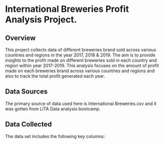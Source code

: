 # International Breweries Profit Analysis Project.

## Overview
This project collects data of different breweries brand sold across various countries and regions in the year 2017, 2018 & 2019. The aim is to provide insights to the profit made on different breweries sold in each country and region within year 2017-2019. This analysis focuses on the amount of profit made on each breweries brand across various countries and regions and also to track the total profit generated each year.

## Data Sources 
The primary source of data used here is International Breweries.csv and it was gotten from LITA Data analysis bootcamp.

## Data Collected 
The data set includes the following key columns:
